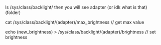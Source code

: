 ls /sys/class/backlight/
then you will see adapter (or idk what is that) (folder)

cat /sys/class/backlight/(adapter)/max_brightness // get max value

echo (new_brightness) > /sys/class/backlight/(adapter)/brightness // set brightness
